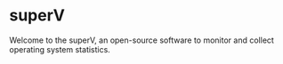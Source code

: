 # superV
Welcome to the superV, an open-source software to monitor and collect operating system statistics.
